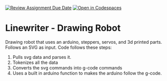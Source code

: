 [![Review Assignment Due Date](https://classroom.github.com/assets/deadline-readme-button-22041afd0340ce965d47ae6ef1cefeee28c7c493a6346c4f15d667ab976d596c.svg)](https://classroom.github.com/a/UcZhcxPD)
[![Open in Codespaces](https://classroom.github.com/assets/launch-codespace-2972f46106e565e64193e422d61a12cf1da4916b45550586e14ef0a7c637dd04.svg)](https://classroom.github.com/open-in-codespaces?assignment_repo_id=16671865)
# Linewriter - Drawing Robot
Drawing robot that uses an arduino, steppers, servos, and 3d printed parts. 
Follows an SVG as input. 
Code follows these steps:
1. Pulls svg data and parses it.
2. Tokenizes all the data 
3. Converts the svg commands into g-code commands
4. Uses a built in arduino function to makes the arduino follow the g-code.
